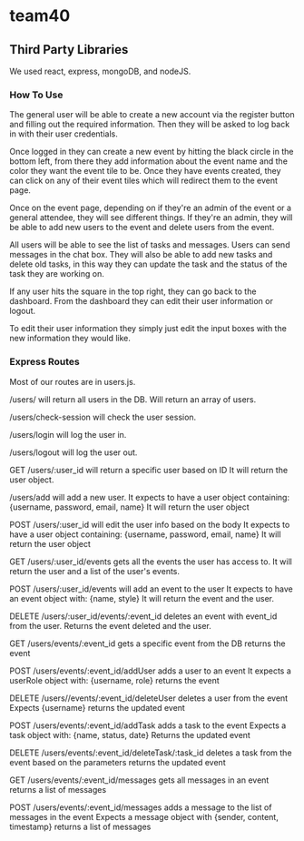 # team40

## Third Party Libraries
We used react, express, mongoDB, and nodeJS.

### How To Use
The general user will be able to create a new account via the register button and filling out the required information. 
Then they will be asked to log back in with their user credentials. 

Once logged in they can create a new event by hitting the black circle in the bottom left, from there they add information about the event name and the color they want the event tile to be.
Once they have events created, they can click on any of their event tiles which will redirect them to the event page. 

Once on the event page, depending on if they're an admin of the event or a general attendee, they will see different things.
If they're an admin, they will be able to add new users to the event and delete users from the event. 

All users will be able to see the list of tasks and messages. Users can send messages in the chat box. 
They will also be able to add new tasks and delete old tasks, in this way they can update the task and the status of the task they are working on. 

If any user hits the square in the top right, they can go back to the dashboard. 
From the dashboard they can edit their user information or logout. 

To edit their user information they simply just edit the input boxes with the new information they would like. 


### Express Routes
Most of our routes are in users.js.

/users/ will return all users in the DB.
Will return an array of users.

/users/check-session will check the user session.

/users/login will log the user in.

/users/logout will log the user out.

GET /users/:user_id will return a specific user based on ID
It will return the user object.

/users/add will add a new user.
It expects to have a user object containing: {username, password, email, name}
It will return the user object

POST /users/:user_id will edit the user info based on the body
It expects to have a user object containing: {username, password, email, name}
It will return the user object

GET /users/:user_id/events gets all the events the user has access to.
It will return the user and a list of the user's events.

POST /users/:user_id/events will add an event to the user
It expects to have an event object with: {name, style}
It will return the event and the user.

DELETE /users/:user_id/events/:event_id deletes an event with event_id from the user.
Returns the event deleted and the user.

GET /users/events/:event_id gets a specific event from the DB
returns the event

POST /users/events/:event_id/addUser adds a user to an event
It expects a userRole object with: {username, role}
returns the event

DELETE /users//events/:event_id/deleteUser deletes a user from the event
Expects {username}
returns the updated event

POST /users/events/:event_id/addTask adds a task to the event
Expects a task object with: {name, status, date}
Returns the updated event

DELETE /users/events/:event_id/deleteTask/:task_id deletes a task from the event based on the parameters
returns the updated event

GET /users/events/:event_id/messages gets all messages in an event
returns a list of messages

POST /users/events/:event_id/messages adds a message to the list of messages in the event
Expects a message object with {sender, content, timestamp}
returns a list of messages

